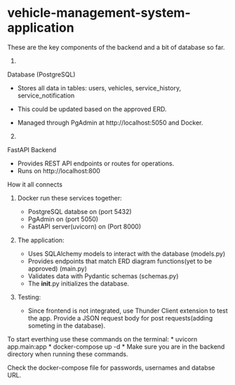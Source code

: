 # vehicle-management-system-application

These are the key components of the backend and a bit of database so far.

1. 

Database (PostgreSQL)

* Stores all data in tables: users, vehicles, service_history, service_notification

* This could be updated based on the approved ERD.

* Managed through PgAdmin at http://localhost:5050 and Docker.


2. 

FastAPI Backend

* Provides REST API endpoints or routes for operations.
* Runs on http://localhost:800 


How it all connects

1. Docker run these services together:
    * PostgreSQL databse on (port 5432)
    * PgAdmin on (port 5050)
    * FastAPI server(uvicorn) on (Port 8000)

2. The application:
    * Uses SQLAlchemy models to interact with the database (models.py)
    * Provides endpoints that match ERD diagram functions(yet to be approved) (main.py)
    * Validates data with Pydantic schemas (schemas.py)
    * The __init__.py initializes the database.

3. Testing:
    * Since frontend is not integrated, use Thunder Client extension to test the app. Provide a JSON request body for post requests(adding someting in the database).

To start everthing use these commands on the terminal:
    * uvicorn app.main:app
    * docker-compose up -d
    * Make sure you are in the backend directory when running these commands.

Check the docker-compose file for passwords, usernames and databse URL.
